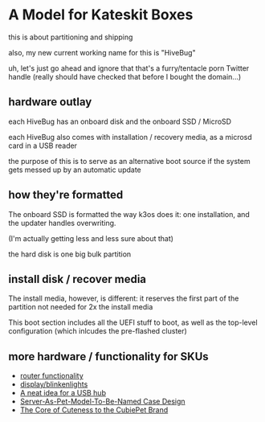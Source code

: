 # A Model for Kateskit Boxes

this is about partitioning and shipping

also, my new current working name for this is "HiveBug"

uh, let's just go ahead and ignore that that's a furry/tentacle porn Twitter handle (really should have checked that before I bought the domain...)

## hardware outlay

each HiveBug has an onboard disk and the onboard SSD / MicroSD

each HiveBug also comes with installation / recovery media, as a microsd card in a USB reader

the purpose of this is to serve as an alternative boot source if the system gets messed up by an automatic update

## how they're formatted

The onboard SSD is formatted the way k3os does it: one installation, and the updater handles overwriting.

(I'm actually getting less and less sure about that)

the hard disk is one big bulk partition

## install disk / recover media

The install media, however, is different: it reserves the first part of the partition not needed for 2x the install media

This boot section includes all the UEFI stuff to boot, as well as the top-level configuration (which inlcudes the pre-flashed cluster)

## more hardware / functionality for SKUs

- [router functionality](pr1f6-5k6qs-0hacc-1ymrg-0nf8n)
- [display/blinkenlights](ech2q-n3zmw-ppar5-g5q1k-8p8cy)
- [A neat idea for a USB hub](0kfpj-gn9ba-6nbas-a5nzy-76d60)
- [Server-As-Pet-Model-To-Be-Named Case Design](jq5sk-h74wg-81a8s-1jp07-csa6t)
- [The Core of Cuteness to the CubiePet Brand](1pd39-g44hk-02asz-hpzm0-v6p8m)
